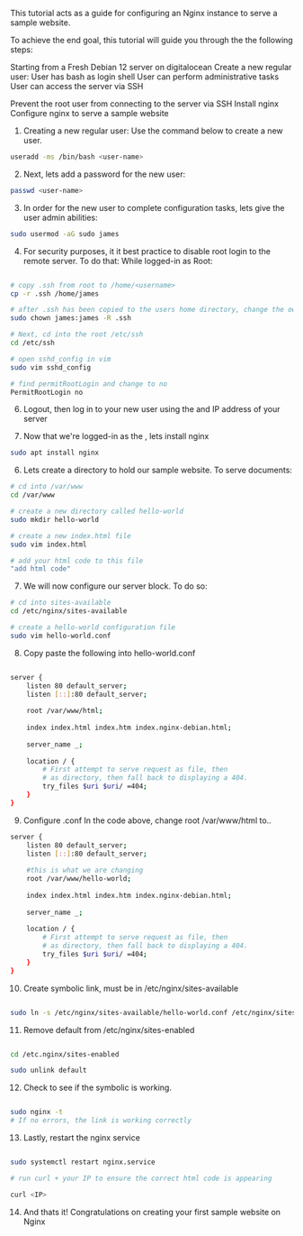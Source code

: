 This tutorial acts as a guide for configuring an Nginx instance to serve a sample website. 

To achieve the end goal, this tutorial will guide you through the the following steps:

Starting from a Fresh Debian 12 server on digitalocean
    Create a new regular user:
        User has bash as login shell
        User can perform administrative tasks
        User can access the server via SSH

Prevent the root user from connecting to the server via SSH
Install nginx
Configure nginx to serve a sample website



1. Creating a new regular user:
    Use the command below to create a new user. 

```bash
useradd -ms /bin/bash <user-name>
```

2. Next, lets add a password for the new user:
```bash
passwd <user-name>
```

3. In order for the new user to complete configuration tasks, lets give the user admin abilities:
```bash
sudo usermod -aG sudo james
```

4. For security purposes, it it best practice to disable root login to the remote server. To do that:
   While logged-in as Root:
```bash

# copy .ssh from root to /home/<username>
cp -r .ssh /home/james

# after .ssh has been copied to the users home directory, change the ownership so that the user now owns it (both the user and the user group) 
sudo chown james:james -R .ssh

# Next, cd into the root /etc/ssh
cd /etc/ssh

# open sshd_config in vim
sudo vim sshd_config

# find permitRootLogin and change to no
PermitRootLogin no
```

6. Logout, then log in to your new user using the <username> and IP address of your server


5. Now that we're logged-in as the <username>, lets install nginx
```bash
sudo apt install nginx
```

6. Lets create a directory to hold our sample website. To serve documents:
```bash
# cd into /var/www
cd /var/www

# create a new directory called hello-world
sudo mkdir hello-world

# create a new index.html file
sudo vim index.html

# add your html code to this file
"add html code"
```


7. We will now configure our server block. To do so:
```bash
# cd into sites-available
cd /etc/nginx/sites-available

# create a hello-world configuration file
sudo vim hello-world.conf
```

8. Copy paste the following into hello-world.conf
```bash

server {
	listen 80 default_server;
	listen [::]:80 default_server;
	
	root /var/www/html;
	
	index index.html index.htm index.nginx-debian.html;
	
	server_name _;
	
	location / {
		# First attempt to serve request as file, then
		# as directory, then fall back to displaying a 404.
		try_files $uri $uri/ =404;
	}
}

```

9. Configure .conf
In the code above, change root /var/www/html to..
```bash
server {
	listen 80 default_server;
	listen [::]:80 default_server;
	
    #this is what we are changing
	root /var/www/hello-world;
	
	index index.html index.htm index.nginx-debian.html;
	
	server_name _;
	
	location / {
		# First attempt to serve request as file, then
		# as directory, then fall back to displaying a 404.
		try_files $uri $uri/ =404;
	}
}
```

10. Create symbolic link, must be in /etc/nginx/sites-available
```bash

sudo ln -s /etc/nginx/sites-available/hello-world.conf /etc/nginx/sites-enabled

```

11. Remove default from /etc/nginx/sites-enabled
```bash

cd /etc.nginx/sites-enabled

sudo unlink default

```

12. Check to see if the symbolic is working.
```bash

sudo nginx -t
# If no errors, the link is working correctly
```

13. Lastly, restart the nginx service
```bash

sudo systemctl restart nginx.service

# run curl + your IP to ensure the correct html code is appearing

curl <IP>

```

14. And thats it! Congratulations on creating your first sample website on Nginx


